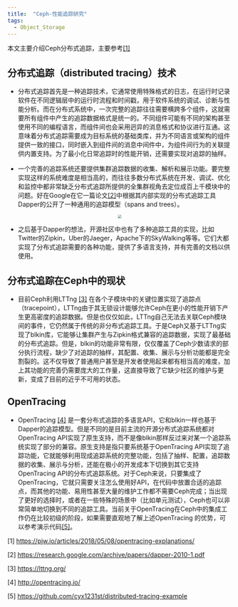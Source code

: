 ```yaml
---
title:  "Ceph-性能追踪研究"
tags: 
  - Object_Storage
---
```


本文主要介绍Ceph分布式追踪，主要参考[\[1\]](https://pjw.io/articles/2018/05/08/opentracing-explanations/)


## 分布式追踪（distributed tracing）技术 

- 分布式追踪首先是一种追踪技术，它通常使用特殊格式的日志，在运行时记录软件在不同逻辑层中的运行时流程和时间戳，用于软件系统的调试、诊断与性能分析。而在分布式系统中，一次完整的追踪往往需要横跨多个组件，这就需要所有组件中产生的追踪数据格式是统一的。不同组件可能有不同的架构甚至使用不同的编程语言，而组件间也会采用迥异的消息格式和协议进行互通。这意味着分布式追踪需要成为目标系统的基础类库，并为不同语言或架构的组件提供一致的接口，同时嵌入到组件间的消息中间件中，为组件间行为的关联提供内置支持。为了最小化日常追踪时的性能开销，还需要实现对追踪的抽样。 

- 一个完善的追踪系统还要提供集群追踪数据的收集、解析和展示功能。要完整实现这样的系统难度是相当高的，而往往多数分布式系统在开发、调试、优化和监控中都非常缺乏分布式追踪所提供的全集群视角去定位成百上千模块中的问题。好在Google在它一篇论文[\[2\]](https://research.google.com/archive/papers/dapper-2010-1.pdf )中根据其内部实现的分布式追踪工具Dapper的公开了一种通用的追踪模型（spans and trees）。 

<div  align="center">  
<img src="../photos/dapper.png" style="zoom:50%;" />
</div>
 
- 之后基于Dapper的想法，开源社区中也有了多种追踪工具的实现，比如Twitter的Zipkin，Uber的Jaeger，Apache下的SkyWalking等等。它们大都实现了分布式追踪需要的各种功能，提供了多语言支持，并有完善的文档以供使用。 

 

## 分布式追踪在Ceph中的现状 

- 目前Ceph利用LTTng [\[3\]](https://lttng.org/) 在各个子模块中的关键位置实现了追踪点（tracepoint），LTTng由于其无锁设计能够允许Ceph在更小的性能开销下产生更高密度的追踪数据。但是也仅仅如此，LTTng自己无法去关联Ceph模块间的事件，它仍然属于传统的非分布式追踪工具。于是Ceph又基于LTTng实现了blkin库，它能够让集群产生与Zipkin格式兼容的追踪数据，实现了最基础的分布式追踪。但是，blkin的功能非常有限，仅仅覆盖了Ceph少数请求的部分执行流程，缺少了对追踪的抽样，其配置、收集、展示与分析功能都是完全割裂的。这不仅导致了普通用户甚至是开发者使用起来都有相当高的难度，加上其功能的完善仍需要庞大的工作量，这直接导致了它缺少社区的维护与更新，变成了目前的近乎不可用的状态。 

 

## OpenTracing 

- OpenTracing [\[4\]](http://opentracing.io/) 是一套分布式追踪的多语言API，它和blkin一样也基于Dapper的追踪模型。但是不同的是目前主流的开源分布式追踪系统都对OpenTracing API实现了原生支持，而不是像blkin那样反过来对某一个追踪系统实现了部分的兼容。原生支持是指只要系统基于OpenTracing API实现了追踪功能，它就能够利用现成追踪系统的完整功能，包括了抽样、配置，追踪数据的收集、展示与分析，还能在极小的开发成本下切换到其它支持OpenTracing API的分布式追踪系统。对于Ceph来说，只要集成了OpenTracing，它就只需要关注怎么使用好API，在代码中放置合适的追踪点，而其他的功能、易用性甚至大量的维护工作都不需要Ceph完成；当出现了更好的选择时，或者在一些特殊的场景中（比如单元测试），Ceph也可以非常简单地切换到不同的追踪工具。当前关于OpenTracing在Ceph中的集成工作仍在比较初级的阶段，如果需要直观地了解上述OpenTracing 的优势，可以参考演示代码[\[5\]](https://github.com/cyx1231st/distributed-tracing-example)。 



 [1] https://pjw.io/articles/2018/05/08/opentracing-explanations/
 
 [2] https://research.google.com/archive/papers/dapper-2010-1.pdf

 [3] https://lttng.org/ 

 [4] http://opentracing.io/ 

 [5] https://github.com/cyx1231st/distributed-tracing-example 
